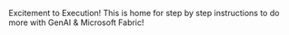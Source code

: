 Excitement to Execution! This is home for step by step instructions to do more with GenAI & Microsoft Fabric!
